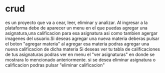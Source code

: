 # crud
es un proyecto que va a cear, leer, eliminar y analizar.
Al ingresar a la plataforma debe de aparecer un menu en el que puedas agregar una asignatura,una calificacion para esa asignatura asi como tambien
agergar imagenes del usuario.Si deseas agregar una nueva materia deberas pulsar el boton "agregar materia" al agregar esa materia podras agregar una nueva calificacion de dicha materia 
Si deseas ver tu tabla de calificaciones de tus asignaturas podras ver en menu el "ver asignaturas" en donde se mostrara lo mencionado anteriormente.
si se desea eliminar asignatura o calificacion podras pulsar "eliminar calificacion"
